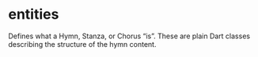 # entities
Defines what a Hymn, Stanza, or Chorus “is”. These are plain Dart classes describing the structure of the hymn content.
